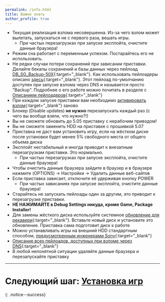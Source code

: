 ```yaml
---
permalink: /info.html
title: Важно знать
author_profile: true
---
```


* Текущая реализация взлома несовершенна. Из-за чего взлом может вылетать, запускаться не с первого раза, вешать игры.
	* При частых перезагрузках при запуске эксплойта, очистите данные браузера!
* Режим сна работает с переменным успехом. Постарайтесь его не использовать. 
* Не редки случаи потери сохранений при зависании приставки. Делайте бекапы сохранений и базы данных через пейлоад [DB_SG_Backup-50X](https://github.com/stooged/DB_SG_Backup-50X/releases/latest){:target="_blank"}. Как использовать пейлоадеры описано [здесь](payloads){:target="_blank"}. Этот пейлоад по-умолчанию доступен при запуске взлома через DNS и называется просто "Backup". Подробнее о его работе можно почитать в разделе с [Описанием пейлоадеров](dns-payloads){:target="_blank"}
* При каждом запуске приставки вам необходимо [активировать взлом](/start-hen#%D0%A7%D0%B0%D1%81%D1%82%D1%8C-iii---%D0%97%D0%B0%D0%BF%D1%83%D1%81%D0%BA-%D1%8D%D0%BA%D1%81%D0%BF%D0%BB%D0%BE%D0%B9%D1%82%D0%B0){:target="_blank"} заново
* Блокер (Disable updates) **не нужно** перезапускать каждый раз (с чего вы вообще взяли, что нужно?!)
* Вы не сможете обновить до 5.05 приставку с нерабочим приводом!
* Вы не сможете заменить HDD на приставке с прошивкой 5.07 
* Приставка не даст вам установить игру, если на жёстком диске после установки будет менее 5% свободного места от общего объема диска
* Эксплойт нестабильный и иногда приводит к внезапным перезагрузкам приставки. Это нормально.
	* При частых перезагрузках при запуске эксплойта, очистите данные браузера!
* Чтобы очистить данные браузера зайдите в браузер и в браузере нажмите (OPTIONS) -> Настройки -> Удалить данные веб-сайтов
* Если приставка зависает, отключите её удерживая кнопку POWER
	* При частых зависаниях при запуске эксплойта, очистите данные браузера!
* Старайтесь не запускать пейлоады один за другим, это приводит к перезагрузке приставки. 
* **НЕ НАЖИМАЙТЕ в Debug Settings никуда, кроме Game, Package Installer!**
* Для замены жёсткого диска используйте системное [обновление для рекавери](usb-update#%D0%9E%D0%B1%D0%BD%D0%BE%D0%B2%D0%BB%D0%B5%D0%BD%D0%B8%D0%B5-%D1%87%D0%B5%D1%80%D0%B5%D0%B7-%D1%80%D0%B5%D0%BA%D0%B0%D0%B2%D0%B5%D1%80%D0%B8){:target="_blank"}. Вставьте новый диск и установите это обновление. Приставка сама подготовит диск к работе
* Можно устанавливать игры на внешний HDD стандартным способом, [предусмотренным инженерами Sony](https://blog.ru.playstation.com/2017/03/11/external-hdd-faq/){:target="_blank"}
* [Описание всех пейлоадов, доступных при взломе через DNS](dns-payloads){:target="_blank"}
* В любой непонятной ситуации удаляйте данные браузера и перезапускайте приставку

___

# Следующий шаг: [Установка игр](games) 
{: .notice--success}